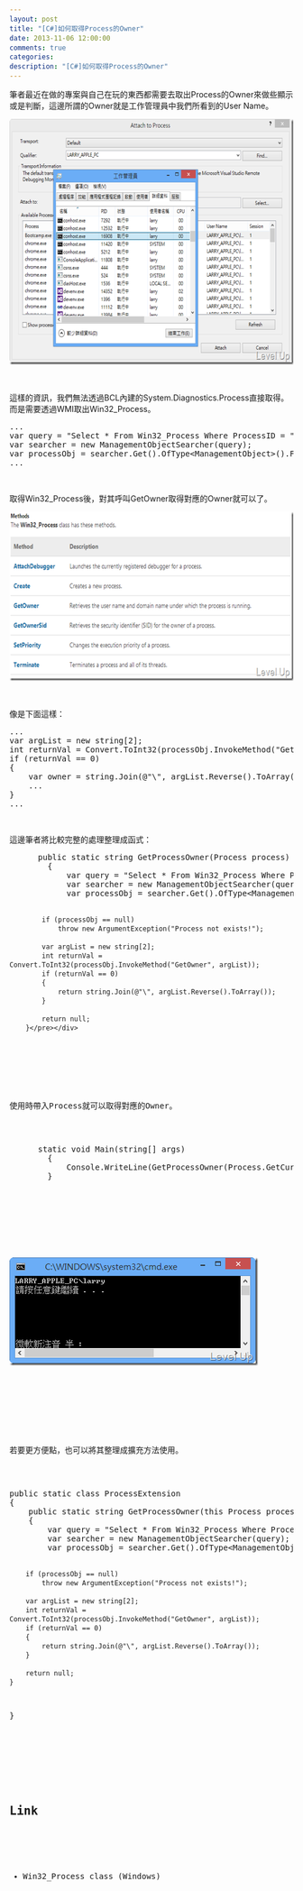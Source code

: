 ```yaml
---
layout: post
title: "[C#]如何取得Process的Owner"
date: 2013-11-06 12:00:00
comments: true
categories: 
description: "[C#]如何取得Process的Owner"
---
```

<p>筆者最近在做的專案與自己在玩的東西都需要去取出Process的Owner來做些顯示或是判斷，這邊所謂的Owner就是工作管理員中我們所看到的User Name。</p>  <p><img style="border-top: 0px; border-right: 0px; border-bottom: 0px; border-left: 0px" border="0" alt="image" src="\images\posts\8887e4bc-7255-4477-a9e6-317869f27561\image_thumb_1.png" width="644" height="436" /> </p>  <p> </p>  <p>這樣的資訊，我們無法透過BCL內建的System.Diagnostics.Process直接取得。而是需要透過WMI取出Win32_Process。</p>  <div id="scid:812469c5-0cb0-4c63-8c15-c81123a09de7:a55d6839-caf7-4b77-a440-a0ffa88c3ab8" class="wlWriterSmartContent" style="float: none; padding-bottom: 0px; padding-top: 0px; padding-left: 0px; margin: 0px; display: inline; padding-right: 0px"><pre name="code" class="c#">...
var query = "Select * From Win32_Process Where ProcessID = " + process.Id;
var searcher = new ManagementObjectSearcher(query);
var processObj = searcher.Get().OfType&lt;ManagementObject&gt;().FirstOrDefault();
...</pre></div>

<p> </p>

<p>取得Win32_Process後，對其呼叫GetOwner取得對應的Owner就可以了。</p>

<p><img style="border-top: 0px; border-right: 0px; border-bottom: 0px; border-left: 0px" border="0" alt="image" src="\images\posts\8887e4bc-7255-4477-a9e6-317869f27561\image_thumb_2.png" width="644" height="300" /> </p>

<p> </p>

<p>像是下面這樣：</p>

<div id="scid:812469c5-0cb0-4c63-8c15-c81123a09de7:553235cf-174b-44c3-96f8-65e2c18df091" class="wlWriterSmartContent" style="float: none; padding-bottom: 0px; padding-top: 0px; padding-left: 0px; margin: 0px; display: inline; padding-right: 0px"><pre name="code" class="c#">...
var argList = new string[2];
int returnVal = Convert.ToInt32(processObj.InvokeMethod("GetOwner", argList));
if (returnVal == 0)
{
	var owner = string.Join(@"\", argList.Reverse().ToArray());
	...
}
...</pre></div>

<p> </p>

<p>這邊筆者將比較完整的處理整理成函式：</p>

<div id="scid:812469c5-0cb0-4c63-8c15-c81123a09de7:20668ccf-9ba1-4873-9cf3-5c07b0d9ad06" class="wlWriterSmartContent" style="float: none; padding-bottom: 0px; padding-top: 0px; padding-left: 0px; margin: 0px; display: inline; padding-right: 0px"><pre name="code" class="c#">		public static string GetProcessOwner(Process process)
		{
			var query = "Select * From Win32_Process Where ProcessID = " + process.Id;
			var searcher = new ManagementObjectSearcher(query);
			var processObj = searcher.Get().OfType&lt;ManagementObject&gt;().FirstOrDefault();

			if (processObj == null)
				throw new ArgumentException("Process not exists!");

			var argList = new string[2];
			int returnVal = Convert.ToInt32(processObj.InvokeMethod("GetOwner", argList));
			if (returnVal == 0)
			{
				return string.Join(@"\", argList.Reverse().ToArray());
			}

			return null;
		}</pre></div>

<p> </p>

<p>使用時帶入Process就可以取得對應的Owner。</p>

<div id="scid:812469c5-0cb0-4c63-8c15-c81123a09de7:ffbd3156-cf1e-4593-bf1b-cc3081d383ba" class="wlWriterSmartContent" style="float: none; padding-bottom: 0px; padding-top: 0px; padding-left: 0px; margin: 0px; display: inline; padding-right: 0px"><pre name="code" class="c#">		static void Main(string[] args)
		{
			Console.WriteLine(GetProcessOwner(Process.GetCurrentProcess()));
		}</pre></div>

<p> </p>

<p><img style="border-top: 0px; border-right: 0px; border-bottom: 0px; border-left: 0px" border="0" alt="image" src="\images\posts\8887e4bc-7255-4477-a9e6-317869f27561\image_thumb.png" width="441" height="192" /> </p>

<p> </p>

<p>若要更方便點，也可以將其整理成擴充方法使用。</p>

<div id="scid:812469c5-0cb0-4c63-8c15-c81123a09de7:d105616e-4bc3-4346-937f-050d2d4c7fba" class="wlWriterSmartContent" style="float: none; padding-bottom: 0px; padding-top: 0px; padding-left: 0px; margin: 0px; display: inline; padding-right: 0px"><pre name="code" class="c#">public static class ProcessExtension
{
	public static string GetProcessOwner(this Process process)
	{
		var query = "Select * From Win32_Process Where ProcessID = " + process.Id;
		var searcher = new ManagementObjectSearcher(query);
		var processObj = searcher.Get().OfType&lt;ManagementObject&gt;().FirstOrDefault();

		if (processObj == null)
			throw new ArgumentException("Process not exists!");

		var argList = new string[2];
		int returnVal = Convert.ToInt32(processObj.InvokeMethod("GetOwner", argList));
		if (returnVal == 0)
		{
			return string.Join(@"\", argList.Reverse().ToArray());
		}

		return null;
	}
}</pre></div>

<p> </p>

<h2>Link</h2>

<ul>
  <li>Win32_Process class (Windows)</li>
</ul>
